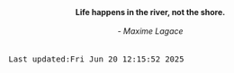 
<div align="center"><b><span>Life happens in the river, not the shore.</span></b><br><br><i> - Maxime Lagace</i></div>
<br><br><kbd>Last updated:Fri Jun 20 12:15:52 2025</kbd>